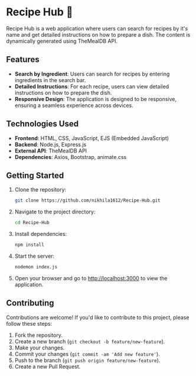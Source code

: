 # Recipe Hub 🍓

Recipe Hub is a web application where users can search for recipes by it's name and get detailed instructions on how to prepare a dish. The content is dynamically generated using TheMealDB API.

## Features

- **Search by Ingredient**: Users can search for recipes by entering ingredients in the search bar.
- **Detailed Instructions**: For each recipe, users can view detailed instructions on how to prepare the dish.
- **Responsive Design**: The application is designed to be responsive, ensuring a seamless experience across devices.

## Technologies Used

- **Frontend**: HTML, CSS, JavaScript, EJS (Embedded JavaScript)
- **Backend**: Node.js, Express.js
- **External API**: TheMealDB API
- **Dependencies**: Axios, Bootstrap, animate.css

## Getting Started

1. Clone the repository:

   ```bash
   git clone https://github.com/nikhila1612/Recipe-Hub.git
   ```

2. Navigate to the project directory:

   ```bash
   cd Recipe-Hub
   ```

3. Install dependencies:

   ```bash
   npm install
   ```

4. Start the server:

   ```bash
   nodemon index.js
   ```

5. Open your browser and go to [http://localhost:3000](http://localhost:3000) to view the application.


## Contributing

Contributions are welcome! If you'd like to contribute to this project, please follow these steps:

1. Fork the repository.
2. Create a new branch (`git checkout -b feature/new-feature`).
3. Make your changes.
4. Commit your changes (`git commit -am 'Add new feature'`).
5. Push to the branch (`git push origin feature/new-feature`).
6. Create a new Pull Request.


 
